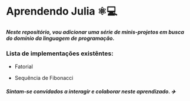 # Aprendendo Julia :atom_symbol::computer:

##### Neste repositório, vou adicionar uma série de minis-projetos em busca do domínio da linguagem de programação.

### Lista de implementações existêntes: 

- Fatorial

- Sequência de Fibonacci

  

##### Sintam-se convidados a interagir e colaborar neste aprendizado. :airplane: